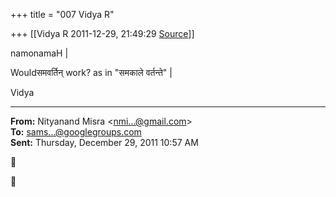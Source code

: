 +++
title = "007 Vidya R"

+++
[[Vidya R	2011-12-29, 21:49:29 [Source](https://groups.google.com/g/samskrita/c/3KDYkv3zdsE)]]



namonamaH \|

  

Wouldसमवर्तिन् work? as in "समकाले वर्तन्ते" \|

  

Vidya

  

------------------------------------------------------------------------

**From:** Nityanand Misra \<[nmi...@gmail.com]()\>  
**To:** [sams...@googlegroups.com]()  
**Sent:** Thursday, December 29, 2011 10:57 AM





